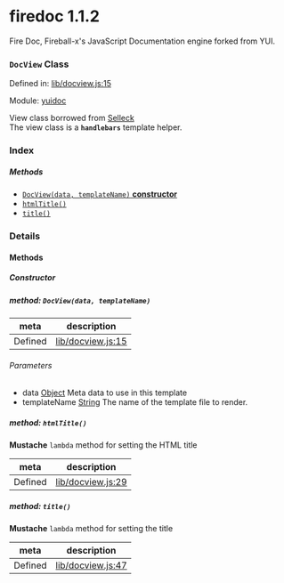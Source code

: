 
# firedoc 1.1.2

Fire Doc, Fireball-x&#x27;s JavaScript Documentation engine forked from YUI.

### `DocView` Class


Defined in: [lib/docview.js:15](../files/lib/docview.js.js)

Module: [yuidoc](../modules/yuidoc.md)




View class borrowed from [Selleck](https://github.com/rgrove/selleck)  
The view class is a **`handlebars`** template helper.

### Index



##### Methods

  - [`DocView(data, templateName)` **constructor**](#method-docviewdata-templatename)
  - [`htmlTitle()`](#method-htmltitle)
  - [`title()`](#method-title)





### Details




<!-- Method Block -->
#### Methods

##### Constructor

##### method: `DocView(data, templateName)`



| meta | description |
|------|-------------|
| Defined | [lib/docview.js:15](../files/lib_docview.js.md#l15) |

###### Parameters
- data <a href="https://developer.mozilla.org/en/JavaScript/Reference/Global_Objects/Object" class="crosslink external" target="_blank">Object</a> Meta data to use in this template
- templateName <a href="https://developer.mozilla.org/en/JavaScript/Reference/Global_Objects/String" class="crosslink external" target="_blank">String</a> The name of the template file to render.


##### method: `htmlTitle()`

**Mustache** `lambda` method for setting the HTML title

| meta | description |
|------|-------------|
| Defined | [lib/docview.js:29](../files/lib_docview.js.md#l29) |



##### method: `title()`

**Mustache** `lambda` method for setting the title

| meta | description |
|------|-------------|
| Defined | [lib/docview.js:47](../files/lib_docview.js.md#l47) |




